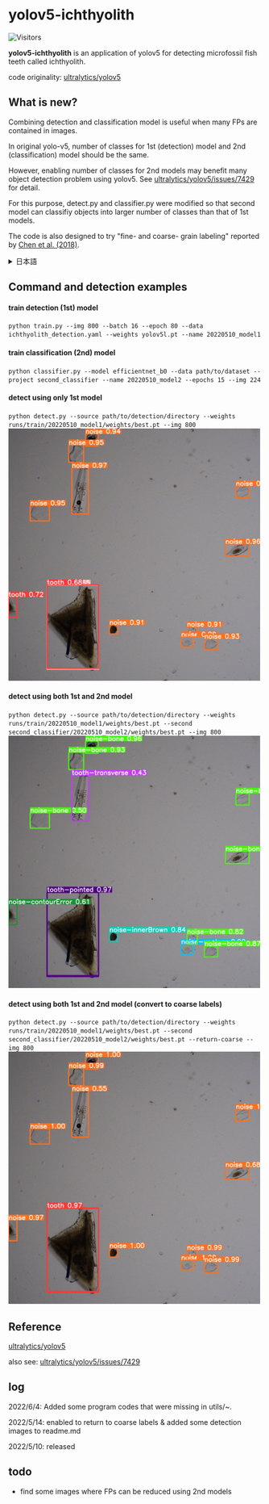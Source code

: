 # yolov5-ichthyolith
![Visitors](https://visitor-badge.glitch.me/badge?page_id=KazuhideMimura/yolov5-ichthyolith&left_color=gray&right_color=blue)

**yolov5-ichthyolith** is an application of yolov5 for detecting microfossil fish teeth called ichthyolith.

code originality: [ultralytics/yolov5](https://github.com/ultralytics/yolov5)

## What is new?
Combining detection and classification model is useful when many FPs are contained in images.

In original yolo-v5, number of classes for 1st (detection) model and 2nd (classification) model should be the same.

However, enabling number of classes for 2nd models may benefit many object detection problem using yolov5. 
See [ultralytics/yolov5/issues/7429](https://github.com/ultralytics/yolov5/issues/7429) for detail.

For this purpose, detect.py and classifier.py were modified so that second model can classifiy objects into larger number of classes than that of 1st models.

The code is also designed to try "fine- and coarse- grain labeling" reported by [Chen et al. (2018)](https://ieeexplore.ieee.org/abstract/document/8637482).

<details><summary>
日本語
</summary><div>

物体検出モデルで検出したものを，画像分類モデルで再分類することは，False Positive が多い検出問題では特に有効だと考えられています．

物体検出モデルとして現在広く用いられている YOLO-v5 にも，EfficientNet 等の画像分類モデルを用いて再分類する機能が実装されていましたが，
「物体検出モデルのクラス数」と「画像分類モデルのクラス数」が同じである必要がありました．
  
本プロジェクトでは，画像分類モデルのクラス数を物体検出モデルのクラス数と無関係に決定できるようにプログラムコードの変更を行いました．
これは，以下の２点でメリットがあると考えられます．
  
(1) 学習の手間の削減
画像分類モデルの学習や教師データの準備は，物体検出モデルのそれらと比較して容易です．
このため，「物体検出モデルには輪郭の抽出のみを学習させ，クラスの判定は画像分類モデルで訓練する」といった活用方法が考えられます．
  
(2) 分類精度の向上
画像分類モデルは，ラフなラベル（例えば「動物」）で学習するよりも詳細なラベル（例えば「犬，猫，…」）で学習する方が高精度であるということが，
[Chen et al. (2018)](https://ieeexplore.ieee.org/abstract/document/8637482) で報告されています．

本プロジェクトでも，このことを試すことができるように，「詳細に分類したラベルからラフなラベルに戻す」機能を実装しています
  
</div></details>

## Command and detection examples
#### train detection (1st) model
`python train.py --img 800 --batch 16 --epoch 80 --data ichthyolith_detection.yaml --weights yolov5l.pt --name 20220510_model1`

#### train classification (2nd) model
`python classifier.py --model efficientnet_b0 --data path/to/dataset --project second_classifier --name 20220510_model2 --epochs 15 --img 224`

#### detect using only 1st model
`python detect.py --source path/to/detection/directory --weights runs/train/20220510_model1/weights/best.pt --img 800`
<br>
<img src="/images_for_github/1_first.jpg" width="500">
<br>

#### detect using both 1st and 2nd model
`python detect.py --source path/to/detection/directory --weights runs/train/20220510_model1/weights/best.pt --second second_classifier/20220510_model2/weights/best.pt --img 800`
<br>
<img src="/images_for_github/2_second.jpg" width="500">
<br>

#### detect using both 1st and 2nd model (convert to coarse labels)
`python detect.py --source path/to/detection/directory --weights runs/train/20220510_model1/weights/best.pt --second second_classifier/20220510_model2/weights/best.pt --return-coarse --img 800`
<br>
<img src="/images_for_github/3_re-coarsed.jpg" width="500">
<br>

## Reference
[ultralytics/yolov5](https://github.com/ultralytics/yolov5)

also see: [ultralytics/yolov5/issues/7429](https://github.com/ultralytics/yolov5/issues/7429)

## log
2022/6/4: Added some program codes that were missing in utils/~.

2022/5/14: enabled to return to coarse labels & added some detection images to readme.md

2022/5/10: released

## todo
- find some images where FPs can be reduced using 2nd models
